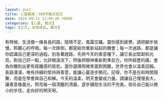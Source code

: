 ```yaml
---
layout: post
title: 心靈雞湯：300字勵志短文
date: 2025-09-15 12:00:00 +0800
categories: [心靈, 勵志]
tags: [正念, 自我成長, 勵志]
---
```


有時候，生活像一條長長的路，陰晴不定，風霜交織。當你感到疲憊，請把腳步放慢，聆聽心的呼吸。每一次跌倒，都是給你重新站起的機會；每一次迷路，都是讓你認識自己更深的過程。別急著趕路，先把今天的善意種下，讓它長出堅韌和光亮。對自己好一點，允許眼淚流下，然後把眼神重新對準前方。你所經歷的痛，會為你雕刻出更有距離感的慈悲。當你選擇用微笑面對困難，世界也會以溫柔回報。長路漫漫，唯有持續的堅持與善意，能讓心靈逐步開花。記得，你不是在和時間競賽，而是在學會與自己和解。今天的溫柔，明天會變成力量。請讓自己慢慢長大，讓善意像晨光，照亮每一個清醒的清晨，逐步擁抱生活的不完美，信任自己能以微小的步伐，走向好的明天呀。